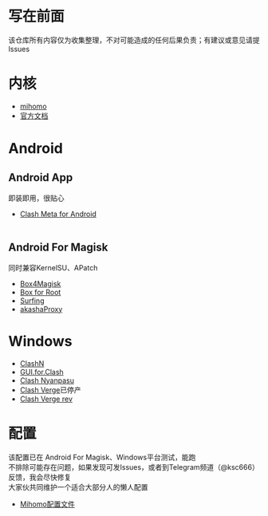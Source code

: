 写在前面<br>
====
该仓库所有内容仅为收集整理，不对可能造成的任何后果负责；有建议或意见请提Issues<br>

内核<br>
====
* [mihomo](https://github.com/MetaCubeX/mihomo)
* [官方文档](https://wiki.metacubex.one/config/general/)<br>

Android<br>
====
Android App<br>
-------
即装即用，很贴心<br>
* [Clash Meta for Android](https://github.com/MetaCubeX/ClashMetaForAndroid)<br><br>

Android For Magisk<br>
-------
同时兼容KernelSU、APatch
* [Box4Magisk](https://github.com/CHIZI-0618/box4magisk)
* [Box for Root](https://github.com/taamarin/box_for_magisk)
* [Surfing](https://github.com/MoGuangYu/Surfing)
* [akashaProxy](https://github.com/ModuleList/akashaProxy)<br>

Windows<br>
====
* [ClashN](https://github.com/2dust/clashN)
* [GUI.for.Clash](https://github.com/GUI-for-Cores/GUI.for.Clash)
* [Clash Nyanpasu](https://github.com/LibNyanpasu/clash-nyanpasu)
* [Clash Verge](https://github.com/zzzgydi/clash-verge)已停产
* [Clash Verge rev](https://github.com/clash-verge-rev/clash-verge-rev)<br>

配置<br>
====
该配置已在 Android For Magisk、Windows平台测试，能跑<br>
不排除可能存在问题，如果发现可发Issues，或者到Telegram频道（@ksc666）反馈，我会尽快修复<br>
大家伙共同维护一个适合大部分人的懒人配置<br>

* [Mihomo配置文件](https://github.com/XXOOXXXXX/Clash.Meta-mihomo-/blob/main/config.yaml)
<br>
